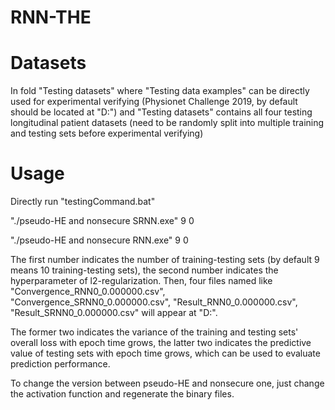 # RNN-THE

# Datasets

In fold "Testing datasets" where "Testing data examples" can be directly used for experimental verifying (Physionet Challenge 2019, by default should be located at "D:\") and "Testing datasets" contains all four testing longitudinal patient datasets (need to be randomly split into multiple training and testing sets before experimental verifying)

# Usage

Directly run "testingCommand.bat"

"./pseudo-HE and nonsecure SRNN.exe" 9 0

"./pseudo-HE and nonsecure RNN.exe" 9 0

The first number indicates the number of training-testing sets (by default 9 means 10 training-testing sets), the second number indicates the hyperparameter of l2-regularization. Then, four files named like "Convergence_RNN0_0.000000.csv", "Convergence_SRNN0_0.000000.csv", "Result_RNN0_0.000000.csv", "Result_SRNN0_0.000000.csv" will appear at "D:\".

The former two indicates the variance of the training and testing sets' overall loss with epoch time grows, the latter two indicates the predictive value of testing sets with epoch time grows, which can be used to evaluate prediction performance.

To change the version between pseudo-HE and nonsecure one, just change the activation function and regenerate the binary files.
